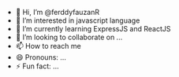 - 👋 Hi, I’m @ferddyfauzanR
- 👀 I’m interested in javascript language
- 🌱 I’m currently learning ExpressJS and ReactJS
- 💞️ I’m looking to collaborate on ...
- 📫 How to reach me 
- 😄 Pronouns: ...
- ⚡ Fun fact: ...

<!---
ferddyfauzanR/ferddyfauzanR is a ✨ special ✨ repository because its `README.md` (this file) appears on your GitHub profile.
You can click the Preview link to take a look at your changes.
--->
